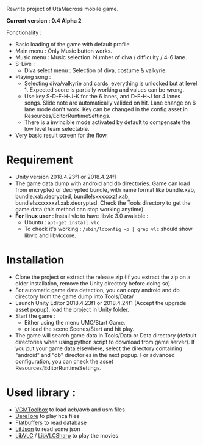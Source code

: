 Rewrite project of UtaMacross mobile game. 

**Current version : 0.4 Alpha 2**

Fonctionality : 
* Basic loading of the game with default profile
* Main menu : Only Music button works.
* Music menu : Music selection. Number of diva / difficulty / 4-6 lane.
* S-Live :
  * Diva select menu : Selection of diva, costume & valkyrie.
* Playing song :
  * Selecting diva/valkyrie and cards, everything is unlocked but at level 1. Expected score is partially working and values can be wrong.
  * Use key S-D-F-H-J-K for the 6 lanes, and D-F-H-J for 4 lanes songs. Slide note are automatically valided on hit. Lane change on 6 lane mode don't work. Key can be changed in the config asset in Resources/EditorRuntimeSettings.
  * There is a invincible mode activated by default to compensate the low level team selectable.
* Very basic result screen for the flow.

# Requirement

* Unity version 2018.4.23f1 or 2018.4.24f1
* The game data dump with android and db directories. Game can load from encrypted or decrypted bundle, with name format like bundle.xab, bundle.xab.decrypted, bundle!sxxxxxxz!.xab, bundle!sxxxxxxz!.xab.decrypted. Check the Tools directory to get the game data (this method can stop working anytime).
* **For linux user** : Install vlc to have libvlc 3.0 avaiable :
  * Ubuntu : ```apt-get install vlc```
  * To check it's working : ```/sbin/ldconfig -p | grep vlc``` should show libvlc and libvlccore.

# Installation

* Clone the project or extract the release zip (If you extract the zip on a older installation, remove the Unity directory before doing so).
* For automatic game data detection, you can copy android and db directory from the game dump into Tools/Data/
* Launch Unity Editor 2018.4.23f1 or 2018.4.24f1 (Accept the upgrade asset popup), load the project in Unity folder.
* Start the game : 
  * Either using the menu UMO/Start Game.
  * or load the scene Scenes/Start and hit play.
* The game will search game data in Tools/Data or Data directory (default directories when using python script to download from game server). If you put your game data elsewhere, select the directory containing "android" and "db" directories in the next popup. For advanced configuration, you can check the asset Resources/EditorRuntimeSettings.

# Used library :

* [VGMToolbox](https://sourceforge.net/projects/vgmtoolbox/) to load acb/awb and usm files
* [DereTore](https://github.com/OpenCGSS/DereTore) to play hca files
* [Flatbuffers](https://google.github.io/flatbuffers/) to read database
* [LitJson](https://litjson.net/) to read some json
* [LibVLC](https://code.videolan.org/videolan/vlc) / [LibVLCSharp](https://code.videolan.org/videolan/LibVLCSharp) to play the movies
